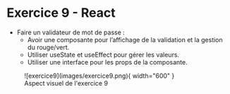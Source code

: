 # Exercice 9 - React  

- Faire un validateur de mot de passe :  
    - Avoir une composante pour l’affichage de la validation et la gestion du rouge/vert.  
    - Utiliser useState et useEffect pour gérer les valeurs.  
    - Utiliser une interface pour les props de la composante.  

<figure markdown>
  ![exercice9](images/exercice9.png){ width="600" }
  <figcaption>Aspect visuel de l'exercice 9</figcaption>
</figure>


